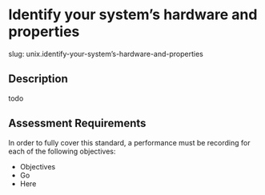 
# Identify your system’s hardware and properties

slug: unix.identify-your-system’s-hardware-and-properties

## Description
todo

## Assessment Requirements
In order to fully cover this standard, a performance must be recording for each of the following objectives:

- Objectives
- Go
- Here

          